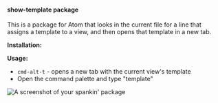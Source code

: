 #### show-template package

This is a package for Atom that looks in the current file for a line that assigns a template to a view, and then opens that template in a new tab.

**Installation:**


**Usage:**

- `cmd-alt-t` - opens a new tab with the current view's template
- Open the command palette and type "template"

![A screenshot of your spankin' package](https://f.cloud.github.com/assets/69169/2290250/c35d867a-a017-11e3-86be-cd7c5bf3ff9b.gif)
